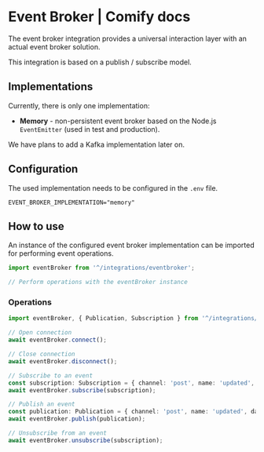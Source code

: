 
# Event Broker | Comify docs

The event broker integration provides a universal interaction layer with an actual event broker solution.

This integration is based on a publish / subscribe model.

## Implementations

Currently, there is only one implementation:

* **Memory** - non-persistent event broker based on the Node.js `EventEmitter` (used in test and production).

We have plans to add a Kafka implementation later on.

## Configuration

The used implementation needs to be configured in the `.env` file.

```env
EVENT_BROKER_IMPLEMENTATION="memory"
```

## How to use

An instance of the configured event broker implementation can be imported for performing event operations.

```ts
import eventBroker from '^/integrations/eventbroker';

// Perform operations with the eventBroker instance
```

### Operations

```ts
import eventBroker, { Publication, Subscription } from '^/integrations/eventbroker';

// Open connection
await eventBroker.connect();

// Close connection
await eventBroker.disconnect();

// Subscribe to an event
const subscription: Subscription = { channel: 'post', name: 'updated', handler: (postId: string) => { ... } };
await eventBroker.subscribe(subscription);

// Publish an event
const publication: Publication = { channel: 'post', name: 'updated', data: { postId: '123' } };
await eventBroker.publish(publication);

// Unsubscribe from an event
await eventBroker.unsubscribe(subscription);
```

